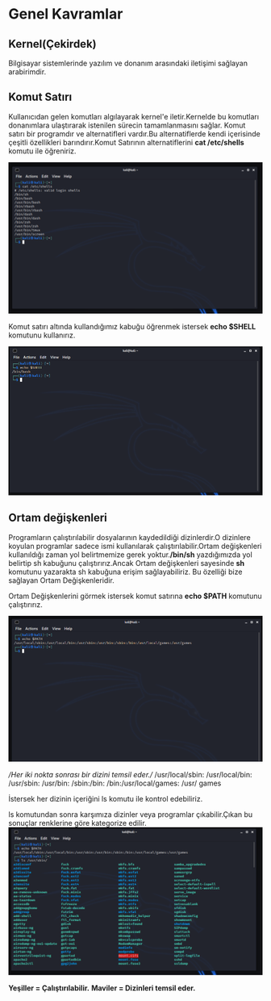 # Genel Kavramlar

## Kernel(Çekirdek)

Bilgisayar sistemlerinde yazılım ve donanım arasındaki iletişimi sağlayan arabirimdir.

## Komut Satırı

Kullanıcıdan gelen komutları algılayarak kernel'e iletir.Kernelde bu komutları donanımlara ulaştırarak istenilen sürecin tamamlanmasını sağlar.
Komut satırı bir programdır ve alternatifleri vardır.Bu alternatiflerde kendi içerisinde çeşitli özellikleri barındırır.Komut Satırının alternatiflerini **cat /etc/shells** komutu ile öğreniriz.

![shells](https://raw.githubusercontent.com/cagatayceyhan/terminal_Img/main/shells.PNG)

Komut satırı altında kullandığımız kabuğu öğrenmek istersek **echo $SHELL** komutunu kullanırız.

![echo](https://raw.githubusercontent.com/cagatayceyhan/terminal_Img/main/echoshells.PNG)

## Ortam değişkenleri

Programların çalıştırılabilir dosyalarının kaydedildiği dizinlerdir.O dizinlere koyulan programlar sadece ismi kullanılarak çalıştırılabilir.Ortam değişkenleri kullanıldığı zaman yol belirtmemize gerek yoktur.**/bin/sh** yazdığımızda yol belirtip  sh kabuğunu çalıştırırız.Ancak Ortam değişkenleri sayesinde  **sh** komutunu yazarakta sh kabuğuna erişim sağlayabiliriz.
Bu özelliği bize sağlayan Ortam Değişkenleridir.

Ortam Değişkenlerini görmek istersek komut satırına **echo $PATH**  komutunu çalıştırırız.

![path](https://raw.githubusercontent.com/cagatayceyhan/terminal_Img/main/path.PNG)

*/Her iki nokta sonrası bir dizini temsil eder./*
/usr/local/sbin:
                  /usr/local/bin: 
                                  /usr/sbin:
                                            /usr/bin:
                                                      /sbin:/bin:
                                                                  /bin:/usr/local/games:
                                                                                        /usr/    games

İstersek her dizinin içeriğini ls komutu ile kontrol edebiliriz.


ls komutundan sonra karşımıza dizinler veya programlar çıkabilir.Çıkan bu sonuçlar renklerine göre kategorize edilir.
![ls](https://raw.githubusercontent.com/cagatayceyhan/terminal_Img/main/lsusr.PNG)

**Yeşiller = Çalıştırılabilir.**
**Maviler  = Dizinleri temsil eder.**